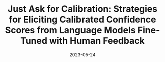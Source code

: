 ---
title: "Just Ask for Calibration: Strategies for Eliciting Calibrated Confidence Scores from Language Models Fine-Tuned with Human Feedback"
authors:
- Katherine Tian*
- Eric Mitchell*
- Allan Zhou
- Archit Sharma
- Rafael Rafailov
- Huaxiu Yao
- Chelsea Finn
- Christopher D. Manning

date: "2023-05-24"

publication: "EMNLP"

links:
    paper: https://arxiv.org/abs/2305.14975
---